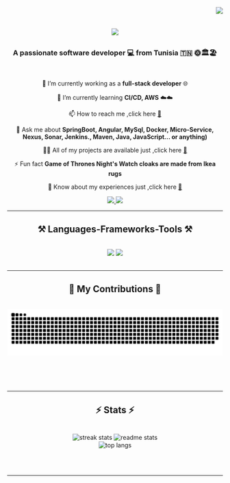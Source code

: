 
<img align="right" src="https://visitor-badge.laobi.icu/badge?page_id=salesp07.salesp07" />


<h1 align="center">
    <img src="https://readme-typing-svg.herokuapp.com/?font=Righteous&size=35&center=true&vCenter=true&width=500&height=70&duration=2000&lines=Hi+There!+👋;+I'm+Ayoub+SADDI+😀!;" />
</h1>

<h3 align="center">A passionate software developer 💻 from Tunisia 🇹🇳 🌞🏛️🏖️</h3>

<br/>

<div align="center">
 
 🔭 I’m currently working as a **full-stack developer** 🌐
 
 🌱 I’m currently learning **CI/CD, AWS**  ☁️☁️
 
 📫 How to reach me ,click here  <a href="mailto:ayoubsaddi01@gmail.com">💌</a>

 💬 Ask me about **SpringBoot, Angular, MySql, Docker, Micro-Service, Nexus, Sonar, Jenkins., Maven, Java, JavaScript... or anything)**

 👨‍💻 All of my projects are available just ,click here [🔗](https://github.com/AyoubSADDI?tab=repositories)

 ⚡ Fun fact **Game of Thrones Night's Watch cloaks are made from Ikea rugs**
 
 📄 Know about my experiences just ,click here [🔗](https://drive.google.com/file/d/1PjH8tXU-jJP7ZRVR0D3ryymjISunq9ei/view?usp=drive_link)

 </div>
 
<div align="center"> 
  <a href="https://www.linkedin.com/in/ayoub-saddi/" target="_blank">
    <img src="https://img.shields.io/badge/LinkedIn-0077B5" target="_blank" />
  </a>
  <a href="https://ayoubsaddi.wixsite.com/portfolio" target="_blank">
     <img src="https://img.shields.io/badge/Portfolio-FF5722" target="_blank" /> <!-- sqlite, safari, google-chrome are other good icon options -->
  </a>
</div>

 <hr/>
 
<h2 align="center">⚒️ Languages-Frameworks-Tools ⚒️</h2>
<br/>
<div align="center">
    <img src="https://skillicons.dev/icons?i=react,bootstrap,mui,html,css,vscode,github,figma,tailwind,git,r" />
    <img src="https://skillicons.dev/icons?i=nodejs,python,javascript,typescript,express,firebase,mongodb,c,java,nextjs,mysql,flask,spring,angular" /><br>
</div>

<br/>
<hr/>

<div align="center">
  <h2>🐍 My Contributions 🐍</h2>
  <br>
  <img alt="snake eating my contributions" src="https://raw.githubusercontent.com/salesp07/salesp07/output/github-contribution-grid-snake.svg" />
  
  <br/><br/><br/>
</div>

<hr/>

<h2 align="center">⚡ Stats ⚡</h2>
<br>
<div align=center>
  <img width=390 src="https://github-readme-streak-stats-salesp07.vercel.app/?user=salesp07&count_private=true&theme=react&border_radius=10" alt="streak stats"/>
  <img width=390 src="https://github-readme-stats-salesp07.vercel.app/api?username=salesp07&count_private=true&show_icons=true&theme=react&rank_icon=github&border_radius=10" alt="readme stats" />
  <br/>
  <img width=325 align="center" src="https://github-readme-stats-salesp07.vercel.app/api/top-langs/?username=salesp07&hide=HTML&langs_count=8&layout=compact&theme=react&border_radius=10&size_weight=0.5&count_weight=0.5&exclude_repo=github-readme-stats" alt="top langs" />
</div>

<br/><br/>

<hr/>


<br/>

